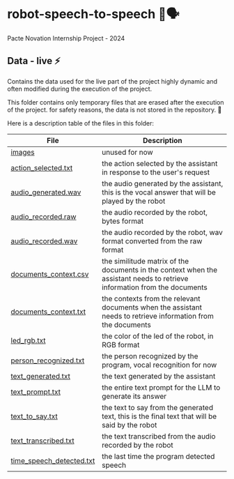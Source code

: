 # robot-speech-to-speech 🤖🗣️
Pacte Novation Internship Project - 2024

## Data - live ⚡
Contains the data used for the live part of the project highly dynamic and often modified during the execution of the project.

This folder contains only temporary files that are erased after the execution of the project. for safety reasons, the data is not stored in the repository. 🚫

Here is a description table of the files in this folder:

| File | Description |
| --- | --- |
| [images](images/)                                     | unused for now |
| [action_selected.txt](action_selected.txt)            | the action selected by the assistant in response to the user's request |
| [audio_generated.wav](audio_generated.wav)            | the audio generated by the assistant, this is the vocal answer that will be played by the robot |
| [audio_recorded.raw](audio_recorded.raw)              | the audio recorded by the robot, bytes format |
| [audio_recorded.wav](audio_recorded.wav)              | the audio recorded by the robot, wav format converted from the raw format |
| [documents_context.csv](documents_context.csv)        | the similitude matrix of the documents in the context when the assistant needs to retrieve information from the documents |
| [documents_context.txt](documents_context.txt)        | the contexts from the relevant documents when the assistant needs to retrieve information from the documents |
| [led_rgb.txt](led_rgb.txt)                            | the color of the led of the robot, in RGB format |
| [person_recognized.txt](person_recognized.txt)        | the person recognized by the program, vocal recognition for now |
| [text_generated.txt](text_generated.txt)              | the text generated by the assistant |
| [text_prompt.txt](text_prompt.txt)                    | the entire text prompt for the LLM to generate its answer |
| [text_to_say.txt](text_to_say.txt)                    | the text to say from the generated text, this is the final text that will be said by the robot |
| [text_transcribed.txt](text_transcribed.txt)          | the text transcribed from the audio recorded by the robot |
| [time_speech_detected.txt](time_speech_detected.txt)  | the last time the program detected speech |